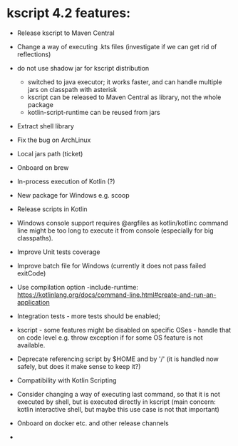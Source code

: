 # kscript 4.2 features:

* Release kscript to Maven Central
* Change a way of executing .kts files (investigate if we can get rid of reflections)
* do not use shadow jar for kscript distribution
  * switched to java executor; it works faster, and can handle multiple jars on classpath with asterisk 
  * kscript can be released to Maven Central as library, not the whole package
  * kotlin-script-runtime can be reused from jars
* Extract shell library
* Fix the bug on ArchLinux
* Local jars path (ticket)
* Onboard on brew
* In-process execution of Kotlin (?)


* New package for Windows e.g. scoop
* Release scripts in Kotlin
* Windows console support requires @argfiles as kotlin/kotlinc command line might be too long to execute it from console (especially for big classpaths).
* Improve Unit tests coverage 
* Improve batch file for Windows (currently it does not pass failed exitCode)
* Use compilation option -include-runtime: https://kotlinlang.org/docs/command-line.html#create-and-run-an-application
* Integration tests - more tests should be enabled; 
* kscript - some features might be disabled on specific OSes - handle that on code level e.g. throw exception if for some OS feature is not available.
* Deprecate referencing script by $HOME and by '/' (it is handled now safely, but does it make sense to keep it?)
* Compatibility with Kotlin Scripting
* Consider changing a way of executing last command, so that it is not executed by shell, but is executed directly in kscript (main concern: kotlin interactive shell, but maybe this use case is not that important)
* Onboard on docker etc. and other release channels
* 